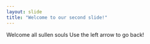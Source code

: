 ```yaml
---
layout: slide
title: "Welcome to our second slide!"
---
```

Welcome all sullen souls
Use the left arrow to go back!
